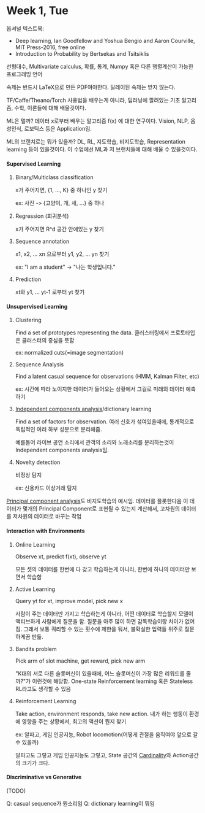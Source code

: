 Week 1, Tue
========

옵셔널 텍스트북:

- Deep learning, Ian Goodfellow and Yoshua Bengio and Aaron Courville, MIT Press-2016, free online
- Introduction to Probability by Bertsekas and Tsitsiklis

선형대수, Multivariate calculus, 확률, 통계, Numpy 혹은 다른 행렬계산이 가능한 프로그래밍 언어

숙제는 반드시 LaTeX으로 만든 PDF여야한다. 딜레이된 숙제는 받지 않는다.

TF/Caffe/Theano/Torch 사용법을 배우는게 아니라, 딥러닝에 깔려있는 기초 알고리즘, 수학, 이론들에 대해 배울것이다.

ML은 멀까? 데이터 x로부터 배우는 알고리즘 f(x) 에 대한 연구이다. Vision, NLP, 음성인식, 로보틱스 등은 Application임.

ML의 브랜치로는 뭐가 있을까? DL, RL, 지도학습, 비지도학습, Representation learning 등이 있을것이다. 이 수업에선 ML과 저 브랜치들에 대해 배울 수 있을것이다.

#### Supervised Learning
1.  Binary/Multiclass classification

    x가 주어지면, {1, ..., K} 중 하나인 y 찾기

    ex: 사진 -> {고양이, 개, 새, ...} 중 하나

2.  Regression (회귀분석)

    x가 주어지면 R^d 공간 안에있는 y 찾기

3.  Sequence annotation

    x1, x2, ... xn 으로부터 y1, y2, ... yn 찾기

    ex: "I am a student" -> "나는 학생입니다."

4.  Prediction

    xt와 y1, ... yt-1 로부터 yt 찾기

#### Unsupervised Learning
1.  Clustering

    Find a set of prototypes representing the data. 클러스터링에서 프로토타입은 클러스터의 중심을 뜻함

    ex: normalized cuts(=image segmentation)

2.  Sequence Analysis

    Find a latent casual sequence for observations (HMM, Kalman Filter, etc)

    ex: 시간에 따라 노이지한 데이터가 들어오는 상황에서 그걸로 미래의 데이터 예측하기

3.  [Independent components analysis]/dictionary learning

    Find a set of factors for observation. 여러 신호가 섞여있을때에, 통계적으로 독립적인 여러 하부 성분으로 분리해줌.

    예를들어 라이브 공연 소리에서 관객의 소리와 노래소리를 분리하는것이 Independent components analysis임.

    [Independent components analysis]: https://en.wikipedia.org/wiki/Independent_component_analysis

4.  Novelty detection

    비정상 탐지

    ex: 신용카드 이상거래 탐지

[Principal component analysis](https://en.wikipedia.org/wiki/Principal_component_analysis)도 비지도학습의 예시임. 데이터를 플롯한다음 이 데이터가 몇개의 Principal Component로 표현될 수 있는지 계산해서, 고차원의 데이터를 저차원의 데이터로 바꾸는 작업

#### Interaction with Environments
1.  Online Learning

    Observe xt, predict f(xt), observe yt

    모든 셋의 데이터를 한번에 다 갖고 학습하는게 아니라, 한번에 하나의 데이터만 보면서 학습함

2.  Active Learning

    Query yt for xt, improve model, pick new x

    사람이 주는 데이터만 가지고 학습하는게 아니라, 어떤 데이터로 학습할지 모델이 액티브하게 사람에게 질문을 함. 질문을 아주 많이 하면 감독학습이랑 차이가 없어짐. 그래서 보통 쿼리할 수 있는 횟수에 제한을 둬서, 불확실한 입력들 위주로 질문하게끔 만듦.

3.  Bandits problem

    Pick arm of slot machine, get reward, pick new arm

    "K대의 서로 다른 슬롯머신이 있을때에, 어느 슬롯머신이 가장 많은 리워드를 줄까?"가 이런것에 해당함. One-state Reinforcement learning 혹은 Stateless RL라고도 생각할 수 있음

4.  Reinforcement Learning

    Take action, environment responds, take new action. 내가 하는 행동이 환경에 영향을 주는 상황에서, 최고의 액션이 뭔지 찾기

    ex: 알파고, 게임 인공지능, Robot locomotion(어떻게 관절을 움직여야 앞으로 갈 수 있을까)

    알파고도 그렇고 게임 인공지능도 그렇고, State 공간의 [Cardinality](크기)와 Action공간의 크기가 크다.

    [Cardinality]: https://en.wikipedia.org/wiki/Cardinality

#### Discriminative vs Generative

(TODO)

Q: casual sequence가 뭔소리임
Q: dictionary learning이 뭐임
